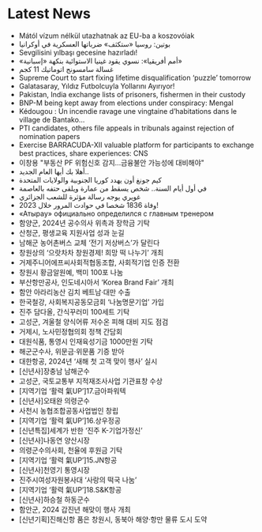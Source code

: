 # Latest News
-  Mától vízum nélkül utazhatnak az EU-ba a koszovóiak
-  بوتين: روسيا «ستكثف» ضرباتها العسكرية في أوكرانيا
-  Sevgilisini yılbaşı gecesine hazırladı!
-  «أمم أفريقيا»: نسوي يقود غينيا الاستوائية بنكهة «إسبانية»
-  غسالة سامسونج اتوماتيك 11 كجم
-  Supreme Court to start fixing lifetime disqualification ‘puzzle’ tomorrow
-  Galatasaray, Yıldız Futbolcuyla Yollarını Ayırıyor!
-  Pakistan, India exchange lists of prisoners, fishermen in their custody
-  BNP-M being kept away from elections under conspiracy: Mengal
-  Kédougou : Un incendie ravage une vingtaine d’habitations dans le village de Bantako…
-  PTI candidates, others file appeals in tribunals against rejection of nomination papers
-  Exercise BARRACUDA-XII valuable platform for participants to exchange best practices, share experiences: CNS
-  이창용 "부동산 PF 위험신호 감지...금융불안 가능성에 대비해야"
-  أهلا بك أيها العام الجديد..
-  كيم جونغ أون يهدد كوريا الجنوبية والولايات المتحدة
-  في أول أيام السنة.. شخص يسقط من عمارة ويلقى حتفه بالعاصمة
-  غويري يوجه رسالة مؤثرة للشعب الجزائري
-  وفاة 1836 شخصا في حوادث المرور خلال 2023!
-  «Атырау» официально определился с главным тренером
-  함양군, 2024년 공수의사 위촉과 장학금 기탁
-  산청군, 평생교육 지원사업 성과 눈길
-  남해군 농어촌버스 교체 ‘전기 저상버스’가 달린다
-  창원상의 ‘으랏차차 창원경제! 희망 떡 나누기’ 개최
-  거제주니어에프씨사회적협동조합, 사회적기업 인증 전환
-  창원시 황금알원예, 백미 100포 나눔
-  부산항만공사, 인도네시아서 ‘Korea Brand Fair’ 개최
-  함안 아라리농산 김치 베트남·대만 수출
-  한국철강, 사회복지공동모금회 ‘나눔명문기업’ 가입
-  진주 담다올, 간식꾸러미 100세트 기탁
-  고성군, 겨울철 양식어류 저수온 피해 대비 지도 점검
-  거제시, 노사민정협의회 정책 간담회
-  대원식품, 통영시 인재육성기금 1000만원 기탁
-  해군군수사, 위문금·위문품 기증 받아
-  대한항공, 2024년 ‘새해 첫 고객 맞이 행사’ 실시
-  [신년사]장충남 남해군수
-  고성군, 국토교통부 지적재조사사업 기관표창 수상
-  [지역기업 ‘활력 氣UP’]17.금아파워텍
-  [신년사]오태완 의령군수
-  사천시 농협조합공동사업법인 창립
-  [지역기업 ‘활력 氣UP’]16.상우정공
-  [신년특집]세계가 반한 ‘진주 K-기업가정신’
-  [신년사]나동연 양산시장
-  의령군수의사회, 천율에 후원금 기탁
-  [지역기업 ‘활력 氣UP’]15.JN항공
-  [신년사]천영기 통영시장
-  진주시여성자원봉사대 ‘사랑의 떡국 나눔’
-  [지역기업 ‘활력 氣UP’]18.S&K항공
-  [신년사]하승철 하동군수
-  함안군, 2024 갑진년 해맞이 행사 개최
-  [신년기획]진해신항 품은 창원시, 동북아 해양·항만 물류 도시 도약
